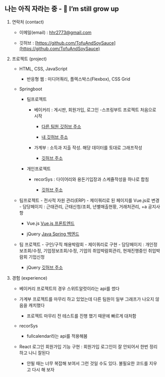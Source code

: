 
## 나는 아직 자라는 중 - 🌱 I’m still grow up

1. 연락처 (contact)

	* 이메일(email) : <hhr2773@gmail.com>

	* 깃허브 : [https://github.com/TofuAndSoySauce](https://github.com/TofuAndSoySauce)

2. 프로젝트  (project)

	* HTML, CSS, JavaScript

		* 반응형 웹 : 미디어쿼리, 플렉스박스(Flexbox), CSS Grid

	* Springboot

		* 팀프로젝트

			* 베이커리 : 게시판, 회원가입, 로그인 -스프링부트 프로젝트 처음으로 시작
			
				* [다른 팀원 깃허브 주소](https://github.com/hsy010517/Jakery)
				
				* [내 깃허브 주소](https://github.com/TofuAndSoySauce/hhr_Jakery)

			* 가계부 : 소득과 지출 작성. 해당 데이터를 토대로 그래프작성 

				* [깃허브 주소](https://github.com/TofuAndSoySauce/hhr_payStyle)

		* 개인프로젝트

			* recorSys : 다이어리와 용돈기입장과 스케쥴작성을 하나로 합침
			
				* [깃허브 주소](https://github.com/TofuAndSoySauce/recorSys)

	

	* 팀프로젝트 - 전사적 자원 관리(ERP) - 제이쿼리로 된 페이지를 Vue.js로 변경 - 담당페이지 : 근태관리, 근태신청/조회, 년별매출현황, 거래처관리, +a 공지사항 

		* Vue.js	[Vue.js 프론트엔드](https://github.com/TofuAndSoySauce/erpapyrightvue) 


		* jQuery	[Java Spring 백엔드](https://github.com/TofuAndSoySauce/erpapyright)

	
	* 팀 프로젝트 - 구인/구직 채용박람회 - 제이쿼리로 구현 - 담당페이지 : 개인정보조회/수정, 기업정보조회/수정,  기업의 취업박람회관리, 현재진행중인 취업박람회 기업신청

   		* jQuery	[깃허브 주소](https://github.com/TofuAndSoySauce/recruit-and-job-fair)
    			

2. 경험 (experience)

	* 베이커리 프로젝트의 경우 스위트알럿이라는 api를 썼다
	

	* 가계부 프로젝트를 마무리 하고 있었는데 다른 팀원이 일부 그래프가 나오지 않음을 캐치했다

		* 프로젝트 마무리 전 테스트를 진행 했기 때문에 빠르게 대처함

	* recorSys 
		
		* fullcalendar라는 api를 적용해봄
		

	* React 로그인 회원가입 기능 구현 : 회원가입 로그인이 잘 안되어서 한번 정리하고 나니 잘된다

		* 안될 때는 너무 복잡해 보여서 그런 것일 수도 있다. 불필요한 코드를 지우고 다시 해 보자
	
	
		
<!--

4. 교육 (education)

	* 2022.09 ~ 2023.03 수원그린컴퓨터아카데미 (산대특) 프로젝트기반 풀스택 

		(프론트엔드,백엔드,리액트,자바,스프링) 개발자 육성과정

5. 작성일 (write date) : 2023-03-15 - 마크다운언어 처음사용

---------------------------------------------------------------
<!-- 수정일 2023-09-19 -->
<!-- 수정일 2023-09-20 -->
<!--
**TofuAndSoySauce/TofuAndSoySauce** is a ✨ _special_ ✨ repository because its `README.md` (this file) appears on your GitHub profile.

Here are some ideas to get you started:

- 🔭 I’m currently working on ...
- 🌱 I’m currently learning ...
- 👯 I’m looking to collaborate on ...
- 🤔 I’m looking for help with ...
- 💬 Ask me about ...
- 📫 How to reach me: ...
- 😄 Pronouns: ...
- ⚡ Fun fact: ...
-->
